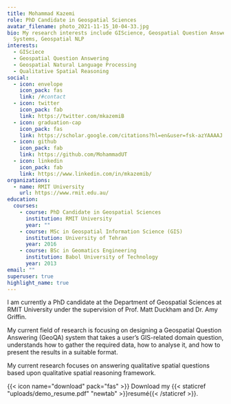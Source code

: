 ```yaml
---
title: Mohammad Kazemi
role: PhD Candidate in Geospatial Sciences
avatar_filename: photo_2021-11-15_10-04-33.jpg
bio: My research interests include GIScience, Geospatial Question Answering
  Systems, Geospatial NLP
interests:
  - GISciece
  - Geospatial Question Answering
  - Geospatial Natural Language Processing
  - Qualitative Spatial Reasoning
social:
  - icon: envelope
    icon_pack: fas
    link: /#contact
  - icon: twitter
    icon_pack: fab
    link: https://twitter.com/mkazemiB
  - icon: graduation-cap
    icon_pack: fas
    link: https://scholar.google.com/citations?hl=en&user=fsk-azYAAAAJ
  - icon: github
    icon_pack: fab
    link: https://github.com/MohammadUT
  - icon: linkedin
    icon_pack: fab
    link: https://www.linkedin.com/in/mkazemib/
organizations:
  - name: RMIT University
    url: https://www.rmit.edu.au/
education:
  courses:
    - course: PhD Candidate in Geospatial Sciences
      institution: RMIT University
      year: ""
    - course: MSc in Geospatial Information Science (GIS)
      institution: University of Tehran
      year: 2016
    - course: BSc in Geomatics Engineering
      institution: Babol University of Technology
      year: 2013
email: ""
superuser: true
highlight_name: true
---
```

I am currently a PhD candidate at the Department of Geospatial Sciences at RMIT University under the supervision of Prof. Matt Duckham and Dr. Amy Griffin. 

My current field of research is focusing on designing a Geospatial Question Answering (GeoQA) system that takes a user’s GIS-related domain question, understands how to gather the required data, how to analyse it, and how to present the results in a suitable format. 

My current research focuses on answering qualitative spatial questions based upon qualitative spatial reasoning framework.

{{< icon name="download" pack="fas" >}} Download my {{< staticref "uploads/demo_resume.pdf" "newtab" >}}resumé{{< /staticref >}}.
